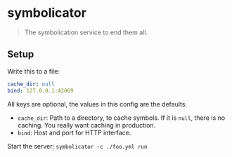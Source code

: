 # symbolicator

> The symbolication service to end them all.

## Setup

Write this to a file:

```yaml
cache_dir: null
bind: 127.0.0.1:42069
```

All keys are optional, the values in this config are the defaults.

* `cache_dir`: Path to a directory, to cache symbols. If it is `null`, there is
  no caching. You really want caching in production.
* `bind`: Host and port for HTTP interface.

Start the server: `symbolicator -c ./foo.yml run`
